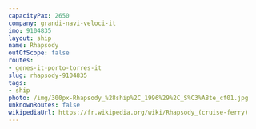 ```yaml
---
capacityPax: 2650
company: grandi-navi-veloci-it
imo: 9104835
layout: ship
name: Rhapsody
outOfScope: false
routes:
- genes-it-porto-torres-it
slug: rhapsody-9104835
tags:
- ship
photo: /img/300px-Rhapsody_%28ship%2C_1996%29%2C_S%C3%A8te_cf01.jpg
unknownRoutes: false
wikipediaUrl: https://fr.wikipedia.org/wiki/Rhapsody_(cruise-ferry)
---
```

